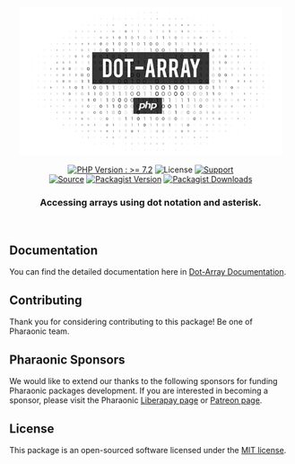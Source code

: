 <p align="center"><a href="https://pharaonic.io" target="_blank"><img src="https://raw.githubusercontent.com/Pharaonic/logos/main/php/dot-array.jpg" width="470"></a></p>

<p align="center">
  <a href="https://php.net" target="_blank"><img src="https://img.shields.io/static/v1?label=PHP&message=%3E=7.2&color=blue&style=flat-square" alt="PHP Version : >= 7.2"></a>
  <img src="https://img.shields.io/static/v1?label=License&message=MIT&color=brightgreen&style=flat-square" alt="License">
  <a href="https://liberapay.com/Pharaonic" target="_blank"><img src="https://img.shields.io/liberapay/receives/Pharaonic?color=gold&label=Support&style=flat-square" alt="Support"></a>
  <br>
  <a href="https://github.com/Pharaonic/php-dot-array" target="_blank"><img src="https://img.shields.io/static/v1?label=Packagist&message=pharaonic/php-dot-array&color=blue&logo=packagist&logoColor=white" alt="Source"></a>
  <a href="https://packagist.org/packages/pharaonic/php-dot-array" target="_blank"><img src="https://poser.pugx.org/pharaonic/php-dot-array/v" alt="Packagist Version"></a>
  <a href="https://packagist.org/packages/pharaonic/php-dot-array" target="_blank"><img src="https://poser.pugx.org/pharaonic/php-dot-array/downloads" alt="Packagist Downloads"></a>
</p>

<h3 align="center">Accessing arrays using dot notation and asterisk.</h3>
<br>

## Documentation

You can find the detailed documentation here in [Dot-Array Documentation](https://pharaonic.io/package/1-general-php/4-dot-array).

## Contributing

Thank you for considering contributing to this package! Be one of Pharaonic team.

## Pharaonic Sponsors

We would like to extend our thanks to the following sponsors for funding Pharaonic packages development. If you are interested in becoming a sponsor, please visit the Pharaonic [Liberapay page](https://en.liberapay.com/Pharaonic) or [Patreon page](https://patreon.com/Pharaonic).

## License

This package is an open-sourced software licensed under the [MIT license](https://opensource.org/licenses/MIT).
